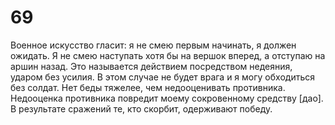 # 69

Военное искусство гласит: я не смею первым начинать, я должен ожидать. Я не смею наступать хотя бы на вершок вперед, а отступаю на аршин назад. Это называется действием посредством недеяния, ударом без усилия. В этом случае не будет врага и я могу обходиться без солдат. Нет беды тяжелее, чем недооценивать противника. Недооценка противника повредит моему сокровенному средству [дао]. В результате сражений те, кто скорбит, одерживают победу.